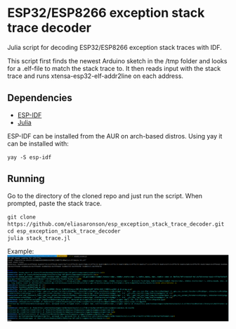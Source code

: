 # ESP32/ESP8266 exception stack trace decoder
Julia script for decoding ESP32/ESP8266 exception stack traces with IDF.

This script first finds the newest Arduino sketch in the /tmp folder and looks for a .elf-file to match the stack trace to. It then reads input with the stack trace and runs xtensa-esp32-elf-addr2line on each address.

## Dependencies
* [ESP-IDF](https://github.com/espressif/esp-idf)
* [Julia](https://julialang.org/)

ESP-IDF can be installed from the AUR on arch-based distros. Using yay it can be installed with:
```
yay -S esp-idf
```

## Running
Go to the directory of the cloned repo and just run the script. When prompted, paste the stack trace.

```
git clone https://github.com/eliasaronson/esp_exception_stack_trace_decoder.git
cd esp_exception_stack_trace_decoder
julia stack_trace.jl
```

Example:
![alt text](https://github.com/eliasaronson/esp_exception_stack_trace_decoder/blob/main/Example.png)
